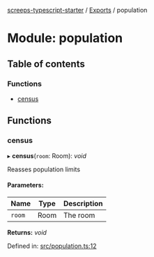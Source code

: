 [screeps-typescript-starter](../README.md) / [Exports](../modules.md) / population

# Module: population

## Table of contents

### Functions

- [census](population.md#census)

## Functions

### census

▸ **census**(`room`: Room): *void*

Reasses population limits

#### Parameters:

Name | Type | Description |
------ | ------ | ------ |
`room` | Room | The room    |

**Returns:** *void*

Defined in: [src/population.ts:12](https://github.com/Baelyk/screeps/blob/94a340d/src/population.ts#L12)
